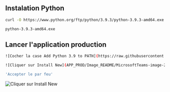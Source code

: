 ## Instalation Python
```bash
curl -O https://www.python.org/ftp/python/3.9.3/python-3.9.3-amd64.exe
```
```bash
python-3.9.3-amd64.exe
```

## Lancer l'application production
```bash
![Cocher la case Add Python 3.9 to PATH](https://raw.githubusercontent.com/MaloM03/ProjetPythonAAM/main/APP_PROD/Image_README/MicrosoftTeams-image-2.png)
```
```bash
![Cliquer sur Install New](APP_PROD/Image_README/MicrosoftTeams-image-2.png)
```
```bash
'Accepter le par feu'
```
![Cliquer sur Install New]([APP_PROD/Image_README/MicrosoftTeams-image-2.png](https://raw.githubusercontent.com/MaloM03/ProjetPythonAAM/main/APP_PROD/Image_README/MicrosoftTeams-image-2.png)https://raw.githubusercontent.com/MaloM03/ProjetPythonAAM/main/APP_PROD/Image_README/MicrosoftTeams-image-2.png)
